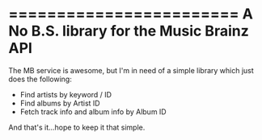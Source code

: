 ========================
A No B.S. library for the Music Brainz API
========================

The MB service is awesome, but I'm in need of a simple library which just does the following:

- Find artists by keyword / ID
- Find albums by Artist ID
- Fetch track info and album info by Album ID

And that's it...hope to keep it that simple.